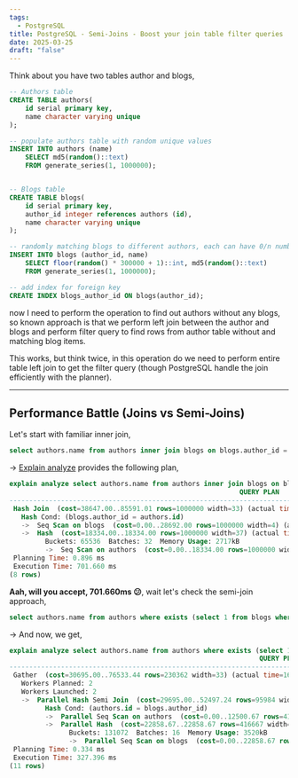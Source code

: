 ```yaml
---
tags:
  - PostgreSQL
title: PostgreSQL - Semi-Joins - Boost your join table filter queries
date: 2025-03-25
draft: "false"
---
```

Think about you have two tables author and blogs, 
```sql
-- Authors table
CREATE TABLE authors(
	id serial primary key,
	name character varying unique
);

-- populate authors table with random unique values
INSERT INTO authors (name)
    SELECT md5(random()::text)
    FROM generate_series(1, 1000000);


-- Blogs table
CREATE TABLE blogs(
	id serial primary key,
	author_id integer references authors (id),
	name character varying unique
);

-- randomly matching blogs to different authors, each can have 0/n number of blogs associated
INSERT INTO blogs (author_id, name)
	SELECT floor(random() * 300000 + 1)::int, md5(random()::text)
	FROM generate_series(1, 1000000);

-- add index for foreign key
CREATE INDEX blogs_author_id ON blogs(author_id);
```


now I need to perform the operation to find out authors without any blogs, so known approach is that we perform left join between the author and blogs and perform filter query to find rows from author table without and matching blog items.

This works, but think twice, in this operation do we need to perform entire table left join to get the filter query (though PostgreSQL handle the join efficiently with the planner). 

---
## Performance Battle (Joins vs Semi-Joins)

Let's start with familiar inner join,
```sql
select authors.name from authors inner join blogs on blogs.author_id = authors.id;
```

-> [Explain analyze](https://www.postgresql.org/docs/current/sql-explain.html) provides the following plan,
```sql
explain analyze select authors.name from authors inner join blogs on blogs.author_id = authors.id;
                                                          QUERY PLAN                                                           
-------------------------------------------------------------------------------------------------------------------------------
 Hash Join  (cost=38647.00..85591.01 rows=1000000 width=33) (actual time=229.004..683.988 rows=1000000 loops=1)
   Hash Cond: (blogs.author_id = authors.id)
   ->  Seq Scan on blogs  (cost=0.00..28692.00 rows=1000000 width=4) (actual time=0.015..61.899 rows=1000000 loops=1)
   ->  Hash  (cost=18334.00..18334.00 rows=1000000 width=37) (actual time=228.572..228.573 rows=1000000 loops=1)
         Buckets: 65536  Batches: 32  Memory Usage: 2717kB
         ->  Seq Scan on authors  (cost=0.00..18334.00 rows=1000000 width=37) (actual time=0.011..60.541 rows=1000000 loops=1)
 Planning Time: 0.896 ms
 Execution Time: 701.660 ms
(8 rows)
```

**Aah, will you accept, 701.660ms 😕**, wait let's check the semi-join approach,
```sql
select authors.name from authors where exists (select 1 from blogs where blogs.author_id = authors.id);
```

-> And now, we get,
```sql
explain analyze select authors.name from authors where exists (select 1 from blogs where blogs.author_id = authors.id);
                                                               QUERY PLAN                                                                
-----------------------------------------------------------------------------------------------------------------------------------------
 Gather  (cost=30695.00..76533.44 rows=230362 width=33) (actual time=164.956..322.119 rows=289288 loops=1)
   Workers Planned: 2
   Workers Launched: 2
   ->  Parallel Hash Semi Join  (cost=29695.00..52497.24 rows=95984 width=33) (actual time=156.848..274.184 rows=96429 loops=3)
         Hash Cond: (authors.id = blogs.author_id)
         ->  Parallel Seq Scan on authors  (cost=0.00..12500.67 rows=416667 width=37) (actual time=0.005..19.752 rows=333333 loops=3)
         ->  Parallel Hash  (cost=22858.67..22858.67 rows=416667 width=4) (actual time=71.106..71.106 rows=333333 loops=3)
               Buckets: 131072  Batches: 16  Memory Usage: 3520kB
               ->  Parallel Seq Scan on blogs  (cost=0.00..22858.67 rows=416667 width=4) (actual time=0.014..25.661 rows=333333 loops=3)
 Planning Time: 0.334 ms
 Execution Time: 327.396 ms
(11 rows)
```